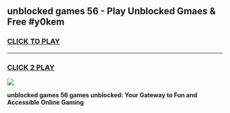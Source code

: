 
## unblocked games 56 - Play Unblocked Gmaes & Free #y0kem
<h3>
<a href="https://news.freeplayer.one?title=unblocked_games_56&ref=26F">CLICK TO PLAY</a></h3>
<hr>

<h3>
<a href="https://news.freeplayer.one?title=unblocked_games_56&ref=26F">CLICK 2 PLAY</a>
  
</h3>

<a href="https://news.freeplayer.one?title=unblocked_games_56&ref=26F/"><img src="https://clearcache.store/games.png"></a>


**unblocked games 56 games unblocked: Your Gateway to Fun and Accessible Online Gaming**
